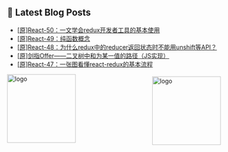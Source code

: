 ## 📕 Latest Blog Posts

<!-- BLOG-POST-LIST:START -->
- [[原]React-50：一文学会redux开发者工具的基本使用](https://blog.csdn.net/sinat_41696687/article/details/115876311)
- [[原]React-49：纯函数概念](https://blog.csdn.net/sinat_41696687/article/details/115875275)
- [[原]React-48：为什么redux中的reducer返回状态时不能用unshift等API？](https://blog.csdn.net/sinat_41696687/article/details/115874658)
- [[原]剑指Offer——二叉树中和为某一值的路径（JS实现）](https://blog.csdn.net/sinat_41696687/article/details/115856593)
- [[原]React-47：一张图看懂react-redux的基本流程](https://blog.csdn.net/sinat_41696687/article/details/115832295)
<!-- BLOG-POST-LIST:END -->
<img src="https://github-readme-stats.vercel.app/api?username=qq1120637483&show_icons=true" alt="logo" height="160" align="right" style="margin: 5px; margin-bottom: 20px;" />

<img src="https://github-profile-trophy.vercel.app/?username=qq1120637483&theme=flat&column=7" alt="logo" height="160" align="center" style="margin: auto; margin-bottom: 20px;" />


<!--
**qq1120637483/qq1120637483** is a ✨ _special_ ✨ repository because its `README.md` (this file) appears on your GitHub profile.

Here are some ideas to get you started:

- 🔭 I’m currently working on ...
- 🌱 I’m currently learning ...
- 👯 I’m looking to collaborate on ...
- 🤔 I’m looking for help with ...
- 💬 Ask me about ...
- 📫 How to reach me: ...
- 😄 Pronouns: ...
- ⚡ Fun fact: ...
-->
